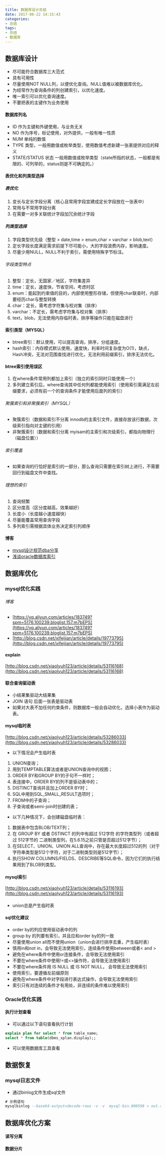 ```yaml
---
title: 数据库设计总结
date: 2017-06-22 14:15:43
categories: 
- 总结
tags:
- 总结
- 数据库
---
```


## 数据库设计

- 尽可能符合数据库三大范式
- 具有可用性
- 尽量使用NOT NULL列，以便优化查询。NULL值难以被数据库优化。
- 为经常作为查询条件的列创建索引，以优化速度。
- 唯一索引可以优化查询速度。
- 不要把表的主键作为业务使用



#### 数据库列名

- ID 作为主键和外键使用，与业务无关
- NO 作为序号，标记使用，对外提供，一般有唯一性质
- NUM 单纯的数值
- TYPE 类型，一般用数值或枚举类型，使用数值考虑新建一张表提供对应的释义
- STATE/STATUS 状态 一般用数值或枚举类型（state所指的状态，一般都是有限的、可列举的，status则是不可确定的。）




#### 表优化和列类型选择

##### 表优化
1. 变长与定长字段分离（核心且常用字段宜建成定长字段放在一张表中）
2. 常用与不常用字段分离
3. 在需要一对多关联统计字段加冗余统计字段

##### 列类型选择
1. 字段类型优先级（整型 > date,time > enum,char > varchar > blob,text）
2. 定长字段长度满足需求前提下尽可能小，大的字段浪费内存，影响速度。
3. 尽量少用NULL，NULL不利于索引，需使用特殊字节标注。
 
 ###### 字段类型特点
 1. 整型：定长，无国家／地区，字符集差异
 2. time：定长，速度快，节省空间，考虑时区
 3. enum：能起到约束值的目的，内部使用整形存储，但使用char联查时，内部要经历char与整型转换
 4. char：定长，需考虑字符集与校对集（排序）
 5. varchar：不定长，需考虑字符集与校对集（排序）
 6. text，blob，无法使用内存临时表，排序等操作只能在磁盘进行

#### 索引类型（MYSQL）

- btree索引：默认使用，可以提高查询，排序，分组速度。
- hash索引：内存模式默认使用，速度快，利率时间复杂度为O(1)，缺点，Hash冲突，无法对范围查找进行优化，无法利用前缀索引，排序无法优化。

#### btree索引使用误区

1. 在where条件常用列都加上索引（独立的索引同时只能使用一个）
2. 多列建立索引后，where查询其中任何列都能使用索引（使用索引需满足左前缀要求，必须有前一个的查询条件才能使用后面列的索引）


###### 聚簇索引和非聚簇索引（MYSQL）
- 聚簇索引（数据和索引不分离 innodb的主索引文件，直接存放该行数据，次级索引指向对主键的引用）
- 非聚簇索引（数据和索引分离 myisam的主索引和次级索引，都指向物理行（磁盘位置））


###### 索引覆盖
- 如果查询的行恰好是索引的一部分，那么查询只需要在索引树上进行，不需要回行到磁盘文件中查找。

###### 理想的索引
1. 查询频繁
2. 区分度高（区分度越高，效果越好）
3. 长度小（长度越小速度越快）
4. 尽量能覆盖常用查询字段
5. 多列索引需根据具体业务决定索引列顺序


#### 博客

- [mysql设计规范dba分享](http://blog.csdn.net/zl18310999566/article/details/54917607)
- [浅谈oracle数据库索引](http://blog.csdn.net/zdp072/article/details/44203837)


## 数据库优化

### mysql优化实践
###### 博客
- [https://yq.aliyun.com/articles/183749?spm=5176.100239.bloglist.157.m7bEPS](https://yq.aliyun.com/articles/183749?spm=5176.100239.bloglist.157.m7bEPS)
- [http://blog.csdn.net/xifeijian/article/details/19773795](http://blog.csdn.net/xifeijian/article/details/19773795)

#### explain
[http://blog.csdn.net/xiaolyuh123/article/details/53116168](http://blog.csdn.net/xiaolyuh123/article/details/53116168)


#### 联合查询驱动表

- 小结果集驱动大结果集
- JOIN 语句 后面一张表是驱动表
- 如果对大表不加任何约束条件，则数据库一般会自动优化，选择小表作为驱动表。


#### mysql临时表
[http://blog.csdn.net/xiaolyuh123/article/details/53286033](http://blog.csdn.net/xiaolyuh123/article/details/53286033)
- 以下情况会产生临时表
 1. UNION查询；
 2. 用到TEMPTABLE算法或者是UNION查询中的视图；
 3. ORDER BY和GROUP BY的子句不一样时；
 4. 表连接中，ORDER BY的列不是驱动表中的；
 5. DISTINCT查询并且加上ORDER BY时；
 6. SQL中用到SQL_SMALL_RESULT选项时；
 7. FROM中的子查询；
 8. 子查询或者semi-join时创建的表；

- 以下几种情况下，会创建磁盘临时表：
 1. 数据表中包含BLOB/TEXT列；
 2. 在 GROUP BY 或者 DSTINCT 的列中有超过 512字符 的字符类型列（或者超过 512字节的 二进制类型列，在5.6.15之前只管是否超过512字节）；
 3. 在SELECT、UNION、UNION ALL查询中，存在最大长度超过512的列（对于字符串类型是512个字符，对于二进制类型则是512字节）；
 4. 执行SHOW COLUMNS/FIELDS、DESCRIBE等SQL命令，因为它们的执行结果用到了BLOB列类型。

#### mysql索引
[http://blog.csdn.net/xiaolyuh123/article/details/53116193](http://blog.csdn.net/xiaolyuh123/article/details/53116193)


#### 
- union总是产生临时表

#### sql优化建议
- order by的列应使用驱动表中的列
- group by 的列要有索引，并且应和order by的列一致
- 尽量使用union all而不使用union（union会进行排序去重，产生临时表）
- 慎用in和not in，会导致无法使用索引，连续条件使用between或者< and >
- 避免在where条件中使用or连接条件，会导致无法使用索引
- 不要在where条件中使用!=或<>操作符，会导致无法使用索引
- 不要在where条件用 IS NULL 或 IS NOT NULL， 会导致无法使用索引
- 使用索引，要遵循左前缀原则
- 避免在where条件中对字段进行表达式操作，会导致无法使用索引
- 索引只有对连续的条件才有用处，非连续的条件难以使用索引



### Oracle优化实践

#### 执行计划查看

- 可以通过以下语句查看执行计划

``` sql
explain plan for select * from table_name;
select * from table(dbms_xplan.display);;
```

- 可以使用数据库工具查看


## 数据恢复

### mysql日志文件

- 通过binlog文件生成sql文件
```sql
# 示例语句
mysqlbinlog --base64-output=decode-rows -v -v  mysql-bin.000598 > out.sql
```


## 数据库优化方案

#### 读写分离

#### 数据分片

